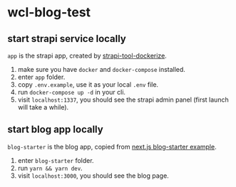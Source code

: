 # wcl-blog-test

## start strapi service locally

`app` is the strapi app, created by [strapi-tool-dockerize](https://github.com/strapi-community/strapi-tool-dockerize).

1. make sure you have `docker` and `docker-compose` installed.
2. enter `app` folder.
3. copy `.env.example`, use it as your local `.env` file.
4. run `docker-compose up -d` in your cli.
5. visit `localhost:1337`, you should see the strapi admin panel (first launch will take a while).

## start blog app locally

`blog-starter` is the blog app, copied from [next.js blog-starter example](https://github.com/vercel/next.js/tree/canary/examples/blog-starter).

1. enter `blog-starter` folder.
2. run `yarn && yarn dev`.
3. visit `localhost:3000`, you should see the blog page.